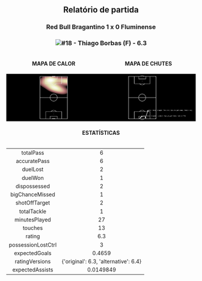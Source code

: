 <h2 style="text-align: center;">Relatório de partida</h3>

<h3 style="text-align: center;">Red Bull Bragantino 1 x 0 Fluminense</h3>

<h3 style="text-align: center;"><img src="https://api.sofascore.com/api/v1/player/1018547/image">#18 - Thiago Borbas (F) - 6.3</h3>

<div style="text-align: left; display: grid; grid-template-columns: 1fr 1fr;">
  <div>
    <h4 style="text-align: center;">MAPA DE CALOR</h3>
    <img src=../players/heatmaps/11067443_1018547.png>
</div>
  <div>
    <h4 style="text-align: center;">MAPA DE CHUTES</h3>
    <img src=../players/shotmaps/11067443_1018547.png>
  </div>
</div>

<h4 style="text-align: center;">ESTATÍSTICAS</h3>
<div style="text-align: center; display: grid; grid-template-columns: 1fr;">
  <div>
    <table>
        <tr>
            <td>totalPass
            </td>
            <td>6
            </td>
        </tr><tr>
            <td>accuratePass
            </td>
            <td>6
            </td>
        </tr><tr>
            <td>duelLost
            </td>
            <td>2
            </td>
        </tr><tr>
            <td>duelWon
            </td>
            <td>1
            </td>
        </tr><tr>
            <td>dispossessed
            </td>
            <td>2
            </td>
        </tr><tr>
            <td>bigChanceMissed
            </td>
            <td>1
            </td>
        </tr><tr>
            <td>shotOffTarget
            </td>
            <td>2
            </td>
        </tr><tr>
            <td>totalTackle
            </td>
            <td>1
            </td>
        </tr><tr>
            <td>minutesPlayed
            </td>
            <td>27
            </td>
        </tr><tr>
            <td>touches
            </td>
            <td>13
            </td>
        </tr><tr>
            <td>rating
            </td>
            <td>6.3
            </td>
        </tr><tr>
            <td>possessionLostCtrl
            </td>
            <td>3
            </td>
        </tr><tr>
            <td>expectedGoals
            </td>
            <td>0.4659
            </td>
        </tr><tr>
            <td>ratingVersions
            </td>
            <td>{'original': 6.3, 'alternative': 6.4}
            </td>
        </tr><tr>
            <td>expectedAssists
            </td>
            <td>0.0149849
            </td>
        </tr>
        </table>
</div>